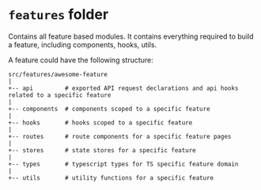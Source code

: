 # `features` folder

Contains all feature based modules. It contains everything required to build a feature, including components, hooks, utils.

A feature could have the following structure:

```text
src/features/awesome-feature
|
+-- api         # exported API request declarations and api hooks related to a specific feature
|
+-- components  # components scoped to a specific feature
|
+-- hooks       # hooks scoped to a specific feature
|
+-- routes      # route components for a specific feature pages
|
+-- stores      # state stores for a specific feature
|
+-- types       # typescript types for TS specific feature domain
|
+-- utils       # utility functions for a specific feature
```
